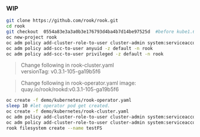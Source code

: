 ### WIP

```sh
git clone https://github.com/rook/rook.git
cd rook
git checkout  0554a83e3a3a0b3e176793d4ba4b7d14be97525d  #before kube1.6
oc new-project rook
oc adm policy add-cluster-role-to-user cluster-admin system:serviceaccount:rook:default
oc adm policy add-scc-to-user anyuid -z default -n rook
oc adm policy add-scc-to-user privileged -z default -n rook
```

> Change following in rook-cluster.yaml    
versionTag: v0.3.1-105-ga19b5f6

> Change following in rook-operator.yaml
image: quay.io/rook/rookd:v0.3.1-105-ga19b5f6

```sh
oc create -f demo/kubernetes/rook-operator.yaml
sleep 10 #let operator pod get created.
oc create -f demo/kubernetes/rook-cluster.yaml
oc adm policy add-cluster-role-to-user cluster-admin system:serviceaccount:rook:rook-api
oc adm policy add-cluster-role-to-user cluster-admin system:serviceaccount:default:rook-operator
rook filesystem create --name testFS
```
